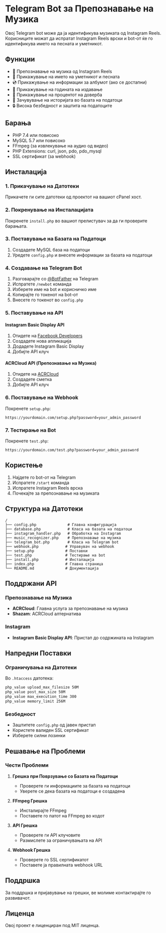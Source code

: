 # Telegram Bot за Препознавање на Музика

Овој Telegram bot може да ја идентификува музиката од Instagram Reels. Корисниците можат да испратат Instagram Reels врски и bot-от ќе го идентификува името на песната и уметникот.

## Функции

- 🎵 Препознавање на музика од Instagram Reels
- 🎤 Прикажување на името на уметникот и песната
- 💿 Прикажување на информации за албумот (ако се достапни)
- 📅 Прикажување на годината на издавање
- 🎯 Прикажување на процентот на доверба
- 💾 Зачувување на историјата во базата на податоци
- 🔒 Висока безбедност и заштита на податоците

## Барања

- PHP 7.4 или повисоко
- MySQL 5.7 или повисоко
- FFmpeg (за извлекување на аудио од видео)
- PHP Extensions: curl, json, pdo, pdo_mysql
- SSL сертификат (за webhook)

## Инсталација

### 1. Прикачување на Датотеки

Прикачете ги сите датотеки од проектот на вашиот cPanel хост.

### 2. Покренување на Инсталацијата

Покренете `install.php` во вашиот прелистувач за да ги проверите барањата.

### 3. Поставување на Базата на Податоци

1. Создадете MySQL база на податоци
2. Уредете `config.php` и внесете информации за базата на податоци

### 4. Создавање на Telegram Bot

1. Разговарајте со [@BotFather](https://t.me/botfather) на Telegram
2. Испратете `/newbot` команда
3. Изберете име на bot и корисничко име
4. Копирајте го токенот на bot-от
5. Внесете го токенот во `config.php`

### 5. Поставување на API

#### Instagram Basic Display API
1. Отидете на [Facebook Developers](https://developers.facebook.com/)
2. Создадете нова апликација
3. Додадете Instagram Basic Display
4. Добијте API клуч

#### ACRCloud API (Препознавање на Музика)
1. Отидете на [ACRCloud](https://www.acrcloud.com/)
2. Создадете сметка
3. Добијте API клуч

### 6. Поставување на Webhook

Покренете `setup.php`:

```
https://yourdomain.com/setup.php?password=your_admin_password
```

### 7. Тестирање на Bot

Покренете `test.php`:

```
https://yourdomain.com/test.php?password=your_admin_password
```

## Користење

1. Најдете го bot-от на Telegram
2. Испратете `/start` команда
3. Испратете Instagram Reels врска
4. Почекајте за препознавање на музиката

## Структура на Датотеки

```
/
├── config.php              # Главна конфигурација
├── database.php            # Класа на базата на податоци
├── instagram_handler.php   # Обработка на Instagram
├── music_recognizer.php    # Препознавање на музика
├── telegram_bot.php        # Класа на Telegram bot
├── webhook.php            # Управувач на webhook
├── setup.php              # Поставки
├── test.php               # Тестирање на bot
├── install.php            # Инсталација
├── index.php              # Главна страница
└── README.md              # Документација
```

## Поддржани API

### Препознавање на Музика
- **ACRCloud**: Главна услуга за препознавање на музика
- **Shazam**: ACRCloud алтернатива

### Instagram
- **Instagram Basic Display API**: Пристап до содржината на Instagram

## Напредни Поставки

### Ограничувања на Датотеки
Во `.htaccess` датотека:
```apache
php_value upload_max_filesize 50M
php_value post_max_size 50M
php_value max_execution_time 300
php_value memory_limit 256M
```

### Безбедност
- Заштитете `config.php` од јавен пристап
- Користете валиден SSL сертификат
- Изберете силни лозинки

## Решавање на Проблеми

### Чести Проблеми

1. **Грешка при Поврзување со Базата на Податоци**
   - Проверете ги информациите за базата на податоци
   - Уверете се дека базата на податоци е создадена

2. **FFmpeg Грешка**
   - Инсталирајте FFmpeg
   - Поставете го патот на FFmpeg во кодот

3. **API Грешка**
   - Проверете ги API клучовите
   - Размислете за ограничувањата на API

4. **Webhook Грешка**
   - Проверете го SSL сертификатот
   - Поставете ја правилната webhook URL

## Поддршка

За поддршка и пријавување на грешки, ве молиме контактирајте го развивачот.

## Лиценца

Овој проект е лиценциран под MIT лиценца.